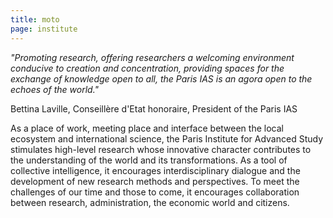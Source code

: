 ```yaml
---
title: moto
page: institute
---
```

*"Promoting research, offering researchers a welcoming environment conducive to creation and concentration, providing spaces for the exchange of knowledge open to all, the Paris IAS is an agora open to the echoes of the world."*

Bettina Laville, Conseillère d'Etat honoraire, President of the Paris IAS



As a place of work, meeting place and interface between the local ecosystem and international science, the Paris Institute for Advanced Study stimulates high-level research whose innovative character contributes to the understanding of the world and its transformations. As a tool of collective intelligence, it encourages interdisciplinary dialogue and the development of new research methods and perspectives. To meet the challenges of our time and those to come, it encourages collaboration between research, administration, the economic world and citizens.